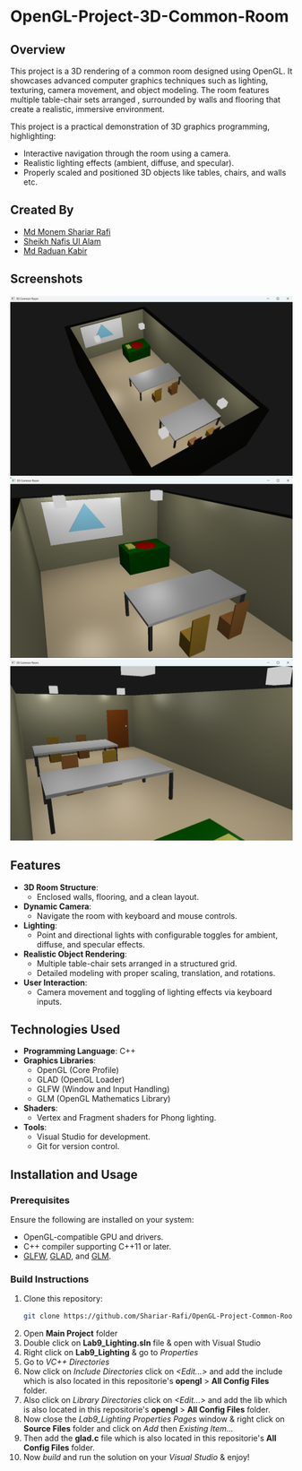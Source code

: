 # OpenGL-Project-3D-Common-Room

## **Overview**

This project is a 3D rendering of a common room designed using OpenGL. It showcases advanced computer graphics techniques such as lighting, texturing, camera movement, and object modeling. The room features multiple table-chair sets arranged , surrounded by walls and flooring that create a realistic, immersive environment.

This project is a practical demonstration of 3D graphics programming, highlighting:
- Interactive navigation through the room using a camera.
- Realistic lighting effects (ambient, diffuse, and specular).
- Properly scaled and positioned 3D objects like tables, chairs, and walls etc.


## **Created By**
- <a href="https://github.com/Shariar-Rafi">Md Monem Shariar Rafi<a/>
- <a href="https://github.com/Sheikh-Nafis">Sheikh Nafis Ul Alam<a/>
- <a href="https://github.com/RKNayeem">Md Raduan Kabir<a/>


## **Screenshots**
<img src="https://github.com/Shariar-Rafi/OpenGL-Project-3D-Common-Room/blob/main/Screenshots/Screenshot_1.png" alt="Screenshots/Screenshot_1.png" >
<img src="https://github.com/Shariar-Rafi/OpenGL-Project-3D-Common-Room/blob/main/Screenshots/Screenshot_2.png" alt="Screenshots/Screenshot_2.png" >
<img src="https://github.com/Shariar-Rafi/OpenGL-Project-3D-Common-Room/blob/main/Screenshots/Screenshot_3.png" alt="Screenshots/Screenshot_3.png" >




## **Features**
- **3D Room Structure**:
  - Enclosed walls, flooring, and a clean layout.
- **Dynamic Camera**:
  - Navigate the room with keyboard and mouse controls.
- **Lighting**:
  - Point and directional lights with configurable toggles for ambient, diffuse, and specular effects.
- **Realistic Object Rendering**:
  - Multiple table-chair sets arranged in a structured grid.
  - Detailed modeling with proper scaling, translation, and rotations.
- **User Interaction**:
  - Camera movement and toggling of lighting effects via keyboard inputs.


## **Technologies Used**
- **Programming Language**: C++  
- **Graphics Libraries**:
  - OpenGL (Core Profile)
  - GLAD (OpenGL Loader)
  - GLFW (Window and Input Handling)
  - GLM (OpenGL Mathematics Library)
- **Shaders**:
  - Vertex and Fragment shaders for Phong lighting.
- **Tools**:
  - Visual Studio for development.
  - Git for version control.


## **Installation and Usage**

### Prerequisites
Ensure the following are installed on your system:
- OpenGL-compatible GPU and drivers.
- C++ compiler supporting C++11 or later.
- [GLFW](https://www.glfw.org/), [GLAD](https://glad.dav1d.de/), and [GLM](https://github.com/g-truc/glm).

### Build Instructions
1. Clone this repository:
   ```bash
   git clone https://github.com/Shariar-Rafi/OpenGL-Project-Common-Room
2. Open **Main Project** folder
3. Double click on **Lab9_Lighting.sln** file & open with Visual Studio
4. Right click on **Lab9_Lighting** & go to _Properties_
5. Go to _VC++ Directories_
6. Now click on _Include Directories_ click on _<Edit...>_ and add the include which is also located in this repositorie's **opengl** > **All Config Files** folder.
7. Also click on _Library Directories_ click on _<Edit...>_ and add the lib which is also located in this repositorie's **opengl** > **All Config Files** folder.
9. Now close the _Lab9_Lighting Properties Pages_ window & right click on **Source Files** folder and click on _Add_ then _Existing Item..._
10. Then add the **glad.c** file which is also located in this repositorie's **All Config Files** folder.
11. Now _build_ and run the solution on your _Visual Studio_ & enjoy!

